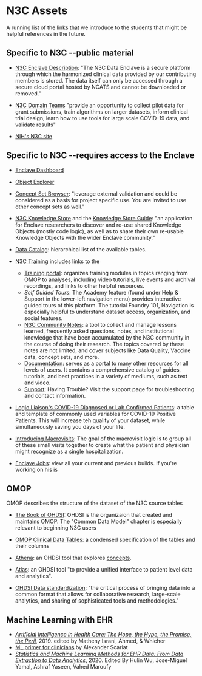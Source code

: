 N3C Assets
========

A running list of the links that we introduce to the students that might be helpful references in the future.

Specific to N3C --public material
----------

* [N3C Enclave Description](https://covid.cd2h.org/): "The N3C Data Enclave is a secure platform through which the harmonized clinical data provided by our contributing members is stored. The data itself can only be accessed through a secure cloud portal hosted by NCATS and cannot be downloaded or removed."

* [N3C Domain Teams](https://covid.cd2h.org/domain-teams) "provide an opportunity to collect pilot data for grant submissions, train algorithms on larger datasets, inform clinical trial design, learn how to use tools for large scale COVID-19 data, and validate results"

* [NIH's N3C site](https://ncats.nih.gov/n3c)

Specific to N3C --requires access to the Enclave
----------

* [Enclave Dashboard](https://unite.nih.gov/workspace/home/)

* [Object Explorer](https://unite.nih.gov/workspace/hubble/exploration/)

* [Concept Set Browser](https://unite.nih.gov/workspace/module/view/latest/ri.workshop.main.module.5a6c64c0-e82b-4cf8-ba5b-645cd77a1dbf): "leverage external validation and could be considered as a basis for project specific use. You are invited to use other concept sets as well."

* [N3C Knowledge Store](https://unite.nih.gov/workspace/module/view/latest/ri.workshop.main.module.3ab34203-d7f3-482e-adbd-f4113bfd1a2b?id=KO-BE5C652) and the [Knowledge Store Guide](https://unite.nih.gov/workspace/report/ri.report.main.report.7ac7904d-bbc3-4678-a224-8b8b7c12d40e): "an application for Enclave researchers to discover and re-use shared Knowledge Objects (mostly code logic), as well as to share their own re-usable Knowledge Objects with the wider Enclave community."

* [Data Catalog](https://unite.nih.gov/workspace/compass/data-catalog): hierarchical list of the available tables.

* [N3C Training](https://unite.nih.gov/workspace/slate/documents/training) includes links to the
  * [Training portal](https://unite.nih.gov/workspace/module/view/latest/ri.workshop.main.module.e7b83a8c-545e-49ac-8714-f34bfa7f7767): organizes training modules in topics ranging from OMOP to analyses, including video tutorials, live events and archival recordings, and links to other helpful resources.
  * *Self Guided Tours*: The Academy feature (found under Help & Support in the lower-left navigation menu) provides interactive guided tours of this platform. The tutorial Foundry 101, Navigation is especially helpful to understand dataset access, organization, and social features.
  * [N3C Community Notes](https://unite.nih.gov/workspace/module/view/latest/ri.workshop.main.module.452c6c44-36d0-49d5-b96f-b8bcefab9d67): a tool to collect and manage lessons learned, frequently asked questions, notes, and institutional knowledge that have been accumulated by the N3C community in the course of doing their research. The topics covered by these notes are not limited, and cover subjects like Data Quality, Vaccine data, concept sets, and more.
  * [Documentation](https://unite.nih.gov/workspace/documentation/): serves as a portal to many other resources for all levels of users. It contains a comprehensive catalog of guides, tutorials, and best practices in a variety of mediums, such as text and video.
  * [Support](https://unite.nih.gov/workspace/slate/documents/support): Having Trouble? Visit the support page for troubleshooting and contact information.

* [Logic Liaison's COVID-19 Diagnosed or Lab Confirmed Patients](https://unite.nih.gov/workspace/module/view/latest/ri.workshop.main.module.3ab34203-d7f3-482e-adbd-f4113bfd1a2b?id=KO-BE5C652): a table and template of commonly used variables for COVID-19 Positive Patients.  This will increase teh quality of your dataset, while simultaneously saving you days of your life.

* [Introducing Macrovisits](https://unite.nih.gov/workspace/report/ri.report.main.report.c9e2ca50-860c-4988-93c6-f5b1d9d915ed): The goal of the macrovisit logic is to group all of these small visits together to create what the patient and physician might recognize as a single hospitalization.

* [Enclave Jobs](https://unite.nih.gov/workspace/data-integration/job-tracker/builds?userId%5B0%5D=4e223a2d-4fd8-4652-b892-6fa655fc62d6&globalFilter=your_builds&branchFilter=all_branches&includeJobs=true): view all your current and previous builds.  If you're working on his is 

OMOP
-----------

OMOP describes the structure of the dataset of the N3C source tables

* [The Book of OHDSI](https://ohdsi.github.io/TheBookOfOhdsi/): OHDSI is the organizaion that created and maintains OMOP.  The "Common Data Model" chapter is especially relevant to beginning N3C users

* [OMOP Clinical Data Tables](https://ohdsi.github.io/CommonDataModel/cdm60.html#Clinical_Data_Tables): a condensed specification of the tables and their columns

* [Athena](https://athena.ohdsi.org/search-terms/terms): an OHDSI tool that explores [concepts](https://ohdsi.github.io/TheBookOfOhdsi/CommonDataModel.html#representation-of-content-through-concepts).

* [Atlas](https://atlas-demo.ohdsi.org/): an OHDSI tool "to provide a unified interface to patient level data and analytics".

* [OHDSI Data standardization](https://ohdsi.org/data-standardization/): "the critical process of bringing data into a common format that allows for collaborative research, large-scale analytics, and sharing of sophisticated tools and methodologies."

Machine Learning with EHR
-----------

* [*Artificial Intelligence in Health Care: The Hope, the Hype, the Promise, the Peril*](https://nam.edu/wp-content/uploads/2019/12/AI-in-Health-Care-PREPUB-FINAL.pdf), 2019. edited by Matheny Israni, Ahmed, & Whicher
* [ML primer for clinicians](https://histalk2.com/2018/10/17/a-machine-learning-primer-for-clinicians-part-1/) by Alexander Scarlat
* [*Statistics and Machine Learning Methods for EHR Data: From Data Extraction to Data Analytics*](https://www.taylorfrancis.com/books/edit/10.1201/9781003030003/statistics-machine-learning-methods-ehr-data-hulin-wu-jose-miguel-yamal-ashraf-yaseen-vahed-maroufy), 2020. Edited By Hulin Wu, Jose-Miguel Yamal, Ashraf Yaseen, Vahed Maroufy
